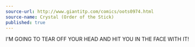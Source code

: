```yaml
---
source-url: http://www.giantitp.com/comics/oots0974.html
source-name: Crystal (Order of the Stick)
published: true
---
```

I'M GOING TO TEAR OFF YOUR HEAD AND HIT YOU IN THE FACE WITH IT!

